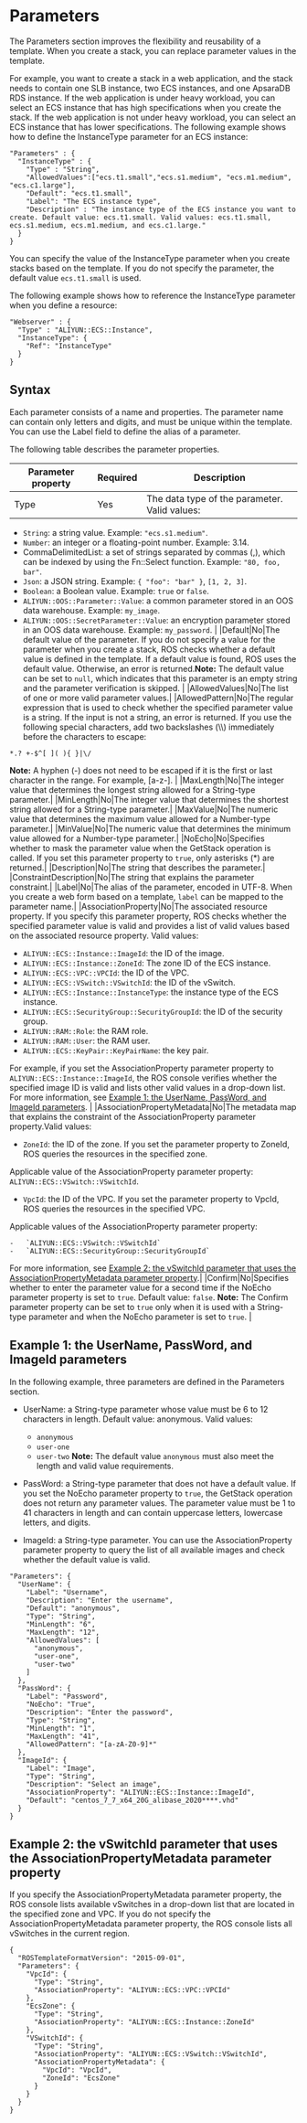 # Parameters

The Parameters section improves the flexibility and reusability of a template. When you create a stack, you can replace parameter values in the template.

For example, you want to create a stack in a web application, and the stack needs to contain one SLB instance, two ECS instances, and one ApsaraDB RDS instance. If the web application is under heavy workload, you can select an ECS instance that has high specifications when you create the stack. If the web application is not under heavy workload, you can select an ECS instance that has lower specifications. The following example shows how to define the InstanceType parameter for an ECS instance:

```
"Parameters" : {
  "InstanceType" : {
    "Type" : "String",
    "AllowedValues":["ecs.t1.small","ecs.s1.medium", "ecs.m1.medium", "ecs.c1.large"],
    "Default": "ecs.t1.small",
    "Label": "The ECS instance type",
    "Description" : "The instance type of the ECS instance you want to create. Default value: ecs.t1.small. Valid values: ecs.t1.small, ecs.s1.medium, ecs.m1.medium, and ecs.c1.large."
  }
}
```

You can specify the value of the InstanceType parameter when you create stacks based on the template. If you do not specify the parameter, the default value `ecs.t1.small` is used.

The following example shows how to reference the InstanceType parameter when you define a resource:

```
"Webserver" : {
  "Type" : "ALIYUN::ECS::Instance",
  "InstanceType": {
    "Ref": "InstanceType"
  }
}
```

## Syntax

Each parameter consists of a name and properties. The parameter name can contain only letters and digits, and must be unique within the template. You can use the Label field to define the alias of a parameter.

The following table describes the parameter properties.

|Parameter property|Required|Description|
|------------------|--------|-----------|
|Type|Yes|The data type of the parameter. Valid values:

-   `String`: a string value. Example: `"ecs.s1.medium"`.
-   `Number`: an integer or a floating-point number. Example: 3.14.
-   CommaDelimitedList: a set of strings separated by commas \(,\), which can be indexed by using the Fn::Select function. Example: `"80, foo, bar"`.
-   `Json`: a JSON string. Example: `{ "foo": "bar" }`, `[1, 2, 3]`.
-   `Boolean`: a Boolean value. Example: `true` or `false`.
-   `ALIYUN::OOS::Parameter::Value`: a common parameter stored in an OOS data warehouse. Example: `my_image`.
-   `ALIYUN::OOS::SecretParameter::Value`: an encryption parameter stored in an OOS data warehouse. Example: `my_password`. |
|Default|No|The default value of the parameter. If you do not specify a value for the parameter when you create a stack, ROS checks whether a default value is defined in the template. If a default value is found, ROS uses the default value. Otherwise, an error is returned.**Note:** The default value can be set to `null`, which indicates that this parameter is an empty string and the parameter verification is skipped. |
|AllowedValues|No|The list of one or more valid parameter values.|
|AllowedPattern|No|The regular expression that is used to check whether the specified parameter value is a string. If the input is not a string, an error is returned. If you use the following special characters, add two backslashes \(\\\\\) immediately before the characters to escape:

```
*.? +-$^[ ]( ){ }|\/
```

**Note:** A hyphen \(-\) does not need to be escaped if it is the first or last character in the range. For example, \[a-z-\]. |
|MaxLength|No|The integer value that determines the longest string allowed for a String-type parameter.|
|MinLength|No|The integer value that determines the shortest string allowed for a String-type parameter.|
|MaxValue|No|The numeric value that determines the maximum value allowed for a Number-type parameter.|
|MinValue|No|The numeric value that determines the minimum value allowed for a Number-type parameter.|
|NoEcho|No|Specifies whether to mask the parameter value when the GetStack operation is called. If you set this parameter property to `true`, only asterisks \(\*\) are returned.|
|Description|No|The string that describes the parameter.|
|ConstraintDescription|No|The string that explains the parameter constraint.|
|Label|No|The alias of the parameter, encoded in UTF-8. When you create a web form based on a template, `label` can be mapped to the parameter name.|
|AssociationProperty|No|The associated resource property. If you specify this parameter property, ROS checks whether the specified parameter value is valid and provides a list of valid values based on the associated resource property. Valid values:

-   `ALIYUN::ECS::Instance::ImageId`: the ID of the image.
-   `ALIYUN::ECS::Instance::ZoneId`: The zone ID of the ECS instance.
-   `ALIYUN::ECS::VPC::VPCId`: the ID of the VPC.
-   `ALIYUN::ECS::VSwitch::VSwitchId`: the ID of the vSwitch.
-   `ALIYUN::ECS::Instance::InstanceType`: the instance type of the ECS instance.
-   `ALIYUN::ECS::SecurityGroup::SecurityGroupId`: the ID of the security group.
-   `ALIYUN::RAM::Role`: the RAM role.
-   `ALIYUN::RAM::User`: the RAM user.
-   `ALIYUN::ECS::KeyPair::KeyPairName`: the key pair.

For example, if you set the AssociationProperty parameter property to `ALIYUN::ECS::Instance::ImageId`, the ROS console verifies whether the specified image ID is valid and lists other valid values in a drop-down list. For more information, see [Example 1: the UserName, PassWord, and ImageId parameters](#section_i5w_x3v_kfb). |
|AssociationPropertyMetadata|No|The metadata map that explains the constraint of the AssociationProperty parameter property.Valid values:

-   `ZoneId`: the ID of the zone. If you set the parameter property to ZoneId, ROS queries the resources in the specified zone.

Applicable value of the AssociationProperty parameter property: `ALIYUN::ECS::VSwitch::VSwitchId`.

-   `VpcId`: the ID of the VPC. If you set the parameter property to VpcId, ROS queries the resources in the specified VPC.

Applicable values of the AssociationProperty parameter property:

    -   `ALIYUN::ECS::VSwitch::VSwitchId`
    -   `ALIYUN::ECS::SecurityGroup::SecurityGroupId`

For more information, see [Example 2: the vSwitchId parameter that uses the AssociationPropertyMetadata parameter property](#section_dbf_br8_mh1).|
|Confirm|No|Specifies whether to enter the parameter value for a second time if the NoEcho parameter property is set to `true`. Default value: `false`. **Note:** The Confirm parameter property can be set to `true` only when it is used with a String-type parameter and when the NoEcho parameter is set to `true`. |

## Example 1: the UserName, PassWord, and ImageId parameters

In the following example, three parameters are defined in the Parameters section.

-   UserName: a String-type parameter whose value must be 6 to 12 characters in length. Default value: anonymous. Valid values:

    -   `anonymous`
    -   `user-one`
    -   `user-two`
    **Note:** The default value `anonymous` must also meet the length and valid value requirements.

-   PassWord: a String-type parameter that does not have a default value. If you set the NoEcho parameter property to `true`, the GetStack operation does not return any parameter values. The parameter value must be 1 to 41 characters in length and can contain uppercase letters, lowercase letters, and digits.
-   ImageId: a String-type parameter. You can use the AssociationProperty parameter property to query the list of all available images and check whether the default value is valid.

```
"Parameters": {
  "UserName": {
    "Label": "Username",
    "Description": "Enter the username",
    "Default": "anonymous",
    "Type": "String",
    "MinLength": "6",
    "MaxLength": "12",
    "AllowedValues": [
      "anonymous",
      "user-one",
      "user-two"
    ]
  },
  "PassWord": {
    "Label": "Password",
    "NoEcho": "True",
    "Description": "Enter the password",
    "Type": "String",
    "MinLength": "1",
    "MaxLength": "41",
    "AllowedPattern": "[a-zA-Z0-9]*"
  },
  "ImageId": {
    "Label": "Image",
    "Type": "String",
    "Description": "Select an image",
    "AssociationProperty": "ALIYUN::ECS::Instance::ImageId",
    "Default": "centos_7_7_x64_20G_alibase_2020****.vhd"
  }
}
```

## Example 2: the vSwitchId parameter that uses the AssociationPropertyMetadata parameter property

If you specify the AssociationPropertyMetadata parameter property, the ROS console lists available vSwitches in a drop-down list that are located in the specified zone and VPC. If you do not specify the AssociationPropertyMetadata parameter property, the ROS console lists all vSwitches in the current region.

```
{
  "ROSTemplateFormatVersion": "2015-09-01",
  "Parameters": {
    "VpcId": {
      "Type": "String",
      "AssociationProperty": "ALIYUN::ECS::VPC::VPCId"
    },
    "EcsZone": {
      "Type": "String",
      "AssociationProperty": "ALIYUN::ECS::Instance::ZoneId"
    },
    "VSwitchId": {
      "Type": "String",
      "AssociationProperty": "ALIYUN::ECS::VSwitch::VSwitchId",
      "AssociationPropertyMetadata": {
        "VpcId": "VpcId",
        "ZoneId": "EcsZone"
      }
    }
  }
}
```

